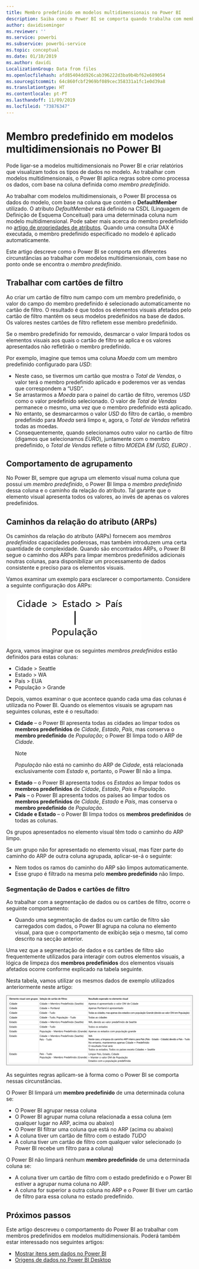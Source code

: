 ```yaml
---
title: Membro predefinido em modelos multidimensionais no Power BI
description: Saiba como o Power BI se comporta quando trabalha com membros predefinidos em modelos multidimensionais
author: davidiseminger
ms.reviewer: ''
ms.service: powerbi
ms.subservice: powerbi-service
ms.topic: conceptual
ms.date: 01/10/2019
ms.author: davidi
LocalizationGroup: Data from files
ms.openlocfilehash: afd85404dd926cab396222d3ba9b4bf62e689054
ms.sourcegitcommit: 64c860fcbf2969bf089cec358331a1fc1e0d39a8
ms.translationtype: HT
ms.contentlocale: pt-PT
ms.lasthandoff: 11/09/2019
ms.locfileid: "73876347"
---
```

# <a name="default-member-in-multidimensional-models-in-power-bi"></a>Membro predefinido em modelos multidimensionais no Power BI

Pode ligar-se a modelos multidimensionais no Power BI e criar relatórios que visualizam todos os tipos de dados no modelo. Ao trabalhar com modelos multidimensionais, o Power BI aplica regras sobre como processa os dados, com base na coluna definida como *membro predefinido*. 

Ao trabalhar com modelos multidimensionais, o Power BI processa os dados do modelo, com base na coluna que contém o **DefaultMember** utilizado. O atributo *DefaultMember* está definido na CSDL (Linguagem de Definição de Esquema Conceitual) para uma determinada coluna num modelo multidimensional. Pode saber mais acerca do membro predefinido no [artigo de propriedades de atributos](https://docs.microsoft.com/sql/analysis-services/multidimensional-models/attribute-properties-define-a-default-member?view=sql-server-2017). Quando uma consulta DAX é executada, o membro predefinido especificado no modelo é aplicado automaticamente.

Este artigo descreve como o Power BI se comporta em diferentes circunstâncias ao trabalhar com modelos multidimensionais, com base no ponto onde se encontra o *membro predefinido*. 

## <a name="working-with-filter-cards"></a>Trabalhar com cartões de filtro

Ao criar um cartão de filtro num campo com um membro predefinido, o valor do campo do membro predefinido é selecionado automaticamente no cartão de filtro. O resultado é que todos os elementos visuais afetados pelo cartão de filtro mantêm os seus modelos predefinidos na base de dados. Os valores nestes cartões de filtro refletem esse membro predefinido.

Se o membro predefinido for removido, desmarcar o valor limpará todos os elementos visuais aos quais o cartão de filtro se aplica e os valores apresentados não refletirão o membro predefinido.

Por exemplo, imagine que temos uma coluna *Moeda* com um membro predefinido configurado para *USD*:

* Neste caso, se tivermos um cartão que mostra o *Total de Vendas*, o valor terá o membro predefinido aplicado e poderemos ver as vendas que correspondem a “USD”.
* Se arrastarmos a *Moeda* para o painel do cartão de filtro, veremos *USD* como o valor predefinido selecionado. O valor de *Total de Vendas* permanece o mesmo, uma vez que o membro predefinido está aplicado.
* No entanto, se desmarcarmos o valor *USD* do filtro de cartão, o membro predefinido para *Moeda* será limpo e, agora, o *Total de Vendas* refletirá todas as moedas.
* Consequentemente, quando selecionamos outro valor no cartão de filtro (digamos que selecionamos *EURO*), juntamente com o membro predefinido, o *Total de Vendas* reflete o filtro *MOEDA EM {USD, EURO}* .

## <a name="grouping-behavior"></a>Comportamento de agrupamento

No Power BI, sempre que agrupa um elemento visual numa coluna que possui um *membro predefinido*, o Power BI limpa o *membro predefinido* dessa coluna e o caminho da relação do atributo. Tal garante que o elemento visual apresenta todos os valores, ao invés de apenas os valores predefinidos.

## <a name="attribute-relationship-paths-arps"></a>Caminhos da relação do atributo (ARPs)

Os caminhos da relação do atributo (ARPs) fornecem aos *membros predefinidos* capacidades poderosas, mas também introduzem uma certa quantidade de complexidade. Quando são encontrados ARPs, o Power BI segue o caminho dos ARPs para limpar membros predefinidos adicionais noutras colunas, para disponibilizar um processamento de dados consistente e preciso para os elementos visuais.

Vamos examinar um exemplo para esclarecer o comportamento. Considere a seguinte configuração dos ARPs:

![ARPs num modelo multidimensional](media/desktop-default-member-multidimensional-models/default-members_01.png)

Agora, vamos imaginar que os seguintes *membros predefinidos* estão definidos para estas colunas:

* Cidade > Seattle
* Estado > WA
* País > EUA
* População > Grande

Depois, vamos examinar o que acontece quando cada uma das colunas é utilizada no Power BI. Quando os elementos visuais se agrupam nas seguintes colunas, este é o resultado:

* **Cidade** – o Power BI apresenta todas as cidades ao limpar todos os **membros predefinidos** de *Cidade*, *Estado*, *País*, mas conserva o **membro predefinido** de *População*; o Power BI limpa todo o ARP de *Cidade*.
    > [!NOTE]
    > *População* não está no caminho do ARP de *Cidade*, está relacionada exclusivamente com *Estado* e, portanto, o Power BI não a limpa.
* **Estado** – o Power BI apresenta todos os *Estados* ao limpar todos os **membros predefinidos** de *Cidade*, *Estado*, *País* e *População*.
* **País** – o Power BI apresenta todos os países ao limpar todos os **membros predefinidos** de *Cidade*, *Estado* e *País*, mas conserva o **membro predefinido** de *População*.
* **Cidade e Estado** – o Power BI limpa todos os **membros predefinidos** de todas as colunas.

Os grupos apresentados no elemento visual têm todo o caminho do ARP limpo. 

Se um grupo não for apresentado no elemento visual, mas fizer parte do caminho do ARP de outra coluna agrupada, aplicar-se-á o seguinte:

* Nem todos os ramos do caminho do ARP são limpos automaticamente.
* Esse grupo é filtrado na mesma pelo **membro predefinido** não limpo.

### <a name="slicers-and-filter-cards"></a>Segmentação de Dados e cartões de filtro

Ao trabalhar com a segmentação de dados ou os cartões de filtro, ocorre o seguinte comportamento:

* Quando uma segmentação de dados ou um cartão de filtro são carregados com dados, o Power BI agrupa na coluna no elemento visual, para que o comportamento de exibição seja o mesmo, tal como descrito na secção anterior.

Uma vez que a segmentação de dados e os cartões de filtro são frequentemente utilizados para interagir com outros elementos visuais, a lógica de limpeza dos **membros predefinidos** dos elementos visuais afetados ocorre conforme explicado na tabela seguinte. 

Nesta tabela, vamos utilizar os mesmos dados de exemplo utilizados anteriormente neste artigo:

![Limpeza do comportamento ou do membro predefinido do Power BI com a segmentação de dados e os cartões de filtro](media/desktop-default-member-multidimensional-models/default-members_02.png)

As seguintes regras aplicam-se à forma como o Power BI se comporta nessas circunstâncias.

O Power BI limpará um **membro predefinido** de uma determinada coluna se:

* O Power BI agrupar nessa coluna
* O Power BI agrupar numa coluna relacionada a essa coluna (em qualquer lugar no ARP, acima ou abaixo)
* O Power BI filtrar uma coluna que está no ARP (acima ou abaixo)
* A coluna tiver um cartão de filtro com o estado *TUDO*
* A coluna tiver um cartão de filtro com qualquer valor selecionado (o Power BI recebe um filtro para a coluna)

O Power BI não limpará nenhum **membro predefinido** de uma determinada coluna se:

* A coluna tiver um cartão de filtro com o estado predefinido e o Power BI estiver a agrupar numa coluna no ARP.
* A coluna for superior a outra coluna no ARP e o Power BI tiver um cartão de filtro para essa coluna no estado predefinido.


## <a name="next-steps"></a>Próximos passos

Este artigo descreveu o comportamento do Power BI ao trabalhar com membros predefinidos em modelos multidimensionais. Poderá também estar interessado nos seguintes artigos: 

* [Mostrar itens sem dados no Power BI](desktop-show-items-no-data.md)
* [Origens de dados no Power BI Desktop](desktop-data-sources.md)
